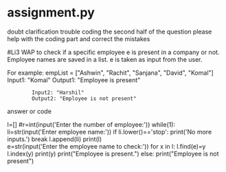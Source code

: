 # assignment.py
doubt clarification
trouble coding the second half of the question please help with the coding part and correct the mistakes 

#Li3
WAP to check if a specific employee e is present in a company or not. Employee names are saved in a list.
e is taken as input from the user.

For example: empList = ["Ashwin", "Rachit", "Sanjana", "David", "Komal"]
            Input1: "Komal"
            Output1: "Employee is present"
            
            Input2: "Harshil"
            Output2: "Employee is not present"
 answer or code
 
 
 l=[]
#r=int(input('Enter the number of employee:'))
while(1):
    li=str(input('Enter employee name:'))
    if li.lower()=='stop':
        print('No more inputs.')
        break
    l.append(li)
print(l)       
e=str(input('Enter the employee name to check:'))
for x in l:
    l.find(e)=y
    l.index(y)
    print(y)
    print("Employee is present.")
else:
    print("Employee is not present")
